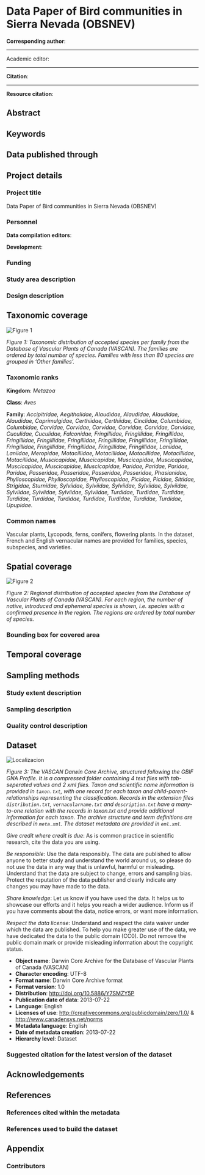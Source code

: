 # Data Paper of Bird communities in Sierra Nevada (OBSNEV)



[^1]: 

**Corresponding author**: 

---

Academic editor: 

---

**Citation**: 

---

**Resource citation**: 

[^2]: see Appendix.

## Abstract



## Keywords



## Data published through


## Project details

### Project title

Data Paper of Bird communities in Sierra Nevada (OBSNEV)

### Personnel

**Data compilation editors**: 

**Development**: 

### Funding


### Study area description


### Design description


## Taxonomic coverage


![Figure 1](images/figure-1.png)

*Figure 1: Taxonomic distribution of accepted species per family from the Database of Vascular Plants of Canada (VASCAN). The families are ordered by total number of species. Families with less than 80 species are grouped in ‘Other families’.*

### Taxonomic ranks

**Kingdom**: *Metazoa*

**Class**: *Aves*

**Family**: *Accipitridae, Aegithalidae, Alaudidae, Alaudidae, Alaudidae, Alaudidae, Caprimulgidae, Certhiidae, Certhiidae, Cinclidae, Columbidae, Columbidae, Corvidae, Corvidae, Corvidae, Corvidae, Corvidae, Corvidae, Cuculidae, Cuculidae, Falconidae, Fringillidae, Fringillidae, Fringillidae, Fringillidae, Fringillidae, Fringillidae, Fringillidae, Fringillidae, Fringillidae, Fringillidae, Fringillidae, Fringillidae, Fringillidae, Fringillidae, Laniidae, Laniidae, Meropidae, Motacillidae, Motacillidae, Motacillidae, Motacillidae, Motacillidae, Muscicapidae, Muscicapidae, Muscicapidae, Muscicapidae, Muscicapidae, Muscicapidae, Muscicapidae, Paridae, Paridae, Paridae, Paridae, Passeridae, Passeridae, Passeridae, Passeridae, Phasianidae, Phylloscopidae, Phylloscopidae, Phylloscopidae, Picidae, Picidae, Sittidae, Strigidae, Sturnidae, Sylviidae, Sylviidae, Sylviidae, Sylviidae, Sylviidae, Sylviidae, Sylviidae, Sylviidae, Sylviidae, Turdidae, Turdidae, Turdidae, Turdidae, Turdidae, Turdidae, Turdidae, Turdidae, Turdidae, Turdidae, Upupidae.*

### Common names

Vascular plants, Lycopods, ferns, conifers, flowering plants. In the dataset, French and English vernacular names are provided for families, species, subspecies, and varieties. 

## Spatial coverage


![Figure 2](images/figure-2.png)

*Figure 2: Regional distribution of accepted species from the Database of Vascular Plants of Canada (VASCAN). For each region, the number of native, introduced and ephemeral species is shown, i.e. species with a confirmed presence in the region. The regions are ordered by total number of species.*



### Bounding box for covered area



## Temporal coverage



## Sampling methods

### Study extent description

### Sampling description


### Quality control description


## Dataset


![Localizacion](/Users/iecolab/Documents/Lola/dp_dispersantes/geoinfo/mapaslocalizacion.jpg)

*Figure 3: The VASCAN Darwin Core Archive, structured following the GBIF GNA Profile. It is a compressed folder containing 4 text files with tab-seperated values and 2 xml files. Taxon and scientific name information is provided in `taxon.txt`, with one record for each taxon and child-parent-relationships representing the classification. Records in the extension files `distribution.txt`, `vernacularname.txt` and `description.txt` have a many-to-one relation with the records in taxon.txt and provide additional information for each taxon. The archive structure and term definitions are described in `meta.xml`. The dataset metadata are provided in `eml.xml`.*


*Give credit where credit is due*: As is common practice in scientific research, cite the data you are using.

*Be responsible*: Use the data responsibly. The data are published to allow anyone to better study and understand the world around us, so please do not use the data in any way that is unlawful, harmful or misleading. Understand that the data are subject to change, errors and sampling bias. Protect the reputation of the data publisher and clearly indicate any changes you may have made to the data.

*Share knowledge*: Let us know if you have used the data. It helps us to showcase our efforts and it helps you reach a wider audience. Inform us if you have comments about the data, notice errors, or want more information.

*Respect the data license*: Understand and respect the data waiver under which the data are published. To help you make greater use of the data, we have dedicated the data to the public domain (CC0). Do not remove the public domain mark or provide misleading information about the copyright status.

* **Object name**: Darwin Core Archive for the Database of Vascular Plants of Canada (VASCAN)
* **Character encoding**: UTF-8
* **Format name**: Darwin Core Archive format
* **Format version**: 1.0
* **Distribution**: <http://doi.org/10.5886/Y7SMZY5P>
* **Publication date of data**: 2013-07-22
* **Language**: English
* **Licenses of use**: <http://creativecommons.org/publicdomain/zero/1.0/> & <http://www.canadensys.net/norms>
* **Metadata language**: English
* **Date of metadata creation**: 2013-07-22
* **Hierarchy level**: Dataset

### Suggested citation for the latest version of the dataset


## Acknowledgements


## References

### References cited within the metadata


### References used to build the dataset


## Appendix

### Contributors
